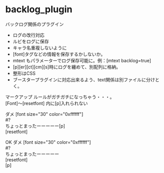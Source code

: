 # backlog_plugin
バックログ関係のプラグイン  

* ログの改行対応
* ルビをログに保存
* キャラ名重複しないように
* [font]タグなどの情報を保存するかしないか。
* mtext もパラメーターでログ保存可能に。例：[mtext backlog=true]
* [p][er][ct][cm][s]時にログを纏めて、別配列に格納。
* 整形はCSS
* ブースタープラグインに対応出来るよう、text関係は別ファイルに分けとく。

マークアップ ルールがガチガチになっちゃう・・・。  
[Font]～[resetfont] 内に[p]入れられない  
  
ダメ
[font  size="30"  color="0xffffff"]  
#?  
ちょっとまったーーーーー[p]  
[resetfont]  

OK
ダメ
[font  size="30"  color="0xffffff"]  
#?  
ちょっとまったーーーーー  
[resetfont]  
[p]
